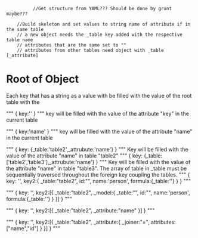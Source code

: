               //Get structure from YAML??? Should be done by grunt maybe??? 

        //Build skeleton and set values to string name of attribute if in the same table
        // a new object needs the _table key added with the respective table name
        // attributes that are the same set to ""
        // attributes from other tables need object with _table [_attribute]

Root of Object 
===============

Each key that has a string as a value with be filled with the value of the root table with the 

"""
{
	key:''
}
"""
key will be filled with the value of the attribute "key" in the current table

"""
{
	key:'name'
}
"""
key will be filled with the value of the attribute "name" in the current table

"""
{
	key: {_table:'table2',_attrubute:'name'}
}
"""
Key will be filled with the value of the attribute "name" in table "table2"
"""
{
	key: {_table:['table2','table3'],_attrubute:'name'}
}
"""
Key will be filled with the value of the attribute "name" in table "table3". The array of table in _table must be sequentially traversed throughout the foreign key coupling the tables.
"""
{
	key: '',
	key2:{
		_table:"table2",
		id:"",
		name:'person',
		formula:{_table:''}
	}
}
"""

"""
{
	key: '',
	key2:[{
			_table:"table2",
			_model:{
				_table:"",
				id:"",
				name:'person',
				formula:{_table:''}
			}
		}]
}
"""

"""
{
	key: '',
	key2:[{
			_table:"table2",
			_attribute:"name"
		}]
}
"""

"""
{
	key: '',
	key2:[{
			_table:"table2",
			_attribute:{
				_joiner:"=",
				attributes:["name","id"]
			}
		}]
}
"""
